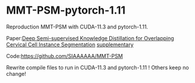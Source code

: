 # MMT-PSM-pytorch-1.11
Reproduction MMT-PSM with CUDA-11.3 and pytorch-1.11.

Paper:[Deep Semi-supervised Knowledge Distillation for Overlapping Cervical Cell Instance Segmentation](https://arxiv.org/abs/2007.10787)
[supplementary](https://arxiv.org/src/2007.10787v1/anc/supplementary.pdf)

Code:https://github.com/SIAAAAAA/MMT-PSM

Rewrite compile files to run in CUDA-11.3 and pytorch-1.11 !
Others keep no change!
